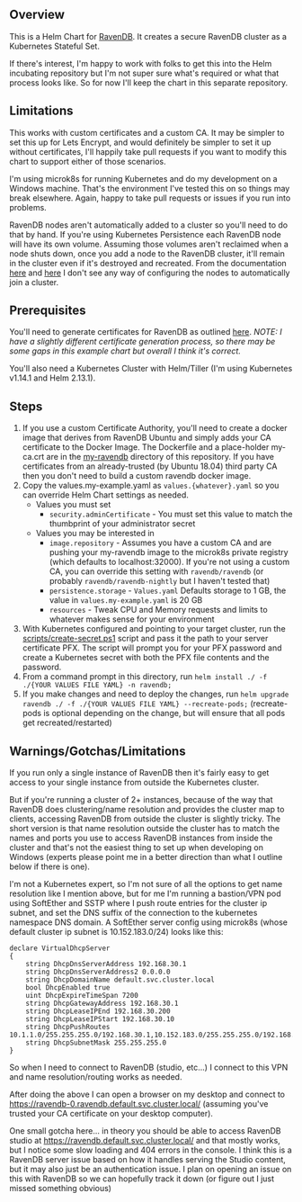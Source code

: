 ## Overview

This is a Helm Chart for [RavenDB](https://ravendb.net/).  It creates a secure RavenDB cluster as a Kubernetes Stateful Set.

If there's interest, I'm happy to work with folks to get this into the Helm incubating repository but I'm not super sure what's required or what that process looks like.  So for now I'll keep the chart in this separate repository.

## Limitations

This works with custom certificates and a custom CA.  It may be simpler to set this up for Lets Encrypt, and would definitely be simpler to set it up without certificates, I'll happily take pull requests if you want to modify this chart to support either of those scenarios.

I'm using microk8s for running Kubernetes and do my development on a Windows machine.  That's the environment I've tested this on so things may break elsewhere.  Again, happy to take pull requests or issues if you run into problems.

RavenDB nodes aren't automatically added to a cluster so you'll need to do that by hand.  If you're using Kubernetes Persistence each RavenDB node will have its own volume.  Assuming those volumes aren't reclaimed when a node shuts down, once you add a node to the RavenDB cluster, it'll remain in the cluster even if it's destroyed and recreated.   From the documentation [here](https://ravendb.net/docs/article-page/4.1/csharp/studio/server/cluster/add-node-to-cluster) and [here](https://ravendb.net/docs/article-page/4.1/csharp/server/configuration/cluster-configuration) I don't see any way of configuring the nodes to automatically join a cluster.

## Prerequisites

You'll need to generate certificates for RavenDB as outlined [here](https://ravendb.net/docs/article-page/4.1/csharp/server/security/authentication/certificate-management).  *_NOTE: I have a slightly different certificate generation process, so there may be some gaps in this example chart but overall I think it's correct._*

You'll also need a Kubernetes Cluster with Helm/Tiller (I'm using Kubernetes v1.14.1 and Helm 2.13.1).

## Steps

1. If you use a custom Certificate Authority, you'll need to create a docker image that derives from RavenDB Ubuntu and simply adds your CA certificate to the Docker Image.  The Dockerfile and a place-holder my-ca.crt are in the [my-ravendb](./my-ravendb) directory of this repository.  If you have certificates from an already-trusted (by Ubuntu 18.04) third party CA then you don't need to build a custom ravendb docker image.
2. Copy the values.my-example.yaml as `values.{whatever}.yaml` so you can override Helm Chart settings as needed.
    - Values you must set
        - `security.adminCertificate` - You must set this value to match the thumbprint of your administrator secret
    - Values you may be interested in
        - `image.repository` - Assumes you have a custom CA and are pushing your my-ravendb image to the microk8s private registry (which defaults to localhost:32000).  If you're not using a custom CA, you can override this setting with `ravendb/ravendb` (or probably `ravendb/ravendb-nightly` but I haven't tested that)
        - `persistence.storage` - `Values.yaml` Defaults storage to 1 GB, the value in `values.my-example.yaml` is 20 GB
        - `resources` - Tweak CPU and Memory requests and limits to whatever makes sense for your environment
3. With Kubernetes configured and pointing to your target cluster, run the [scripts/create-secret.ps1](./scripts/create-secret.ps1) script and pass it the path to your server certificate PFX.  The script will prompt you for your PFX password and create a Kubernetes secret with both the PFX file contents and the password.
4. From a command prompt in this directory, run `helm install ./ -f ./{YOUR VALUES FILE YAML} -n ravendb;`
5. If you make changes and need to deploy the changes, run `helm upgrade ravendb ./ -f ./{YOUR VALUES FILE YAML} --recreate-pods;` (recreate-pods is optional depending on the change, but will ensure that all pods get recreated/restarted)

## Warnings/Gotchas/Limitations

If you run only a single instance of RavenDB then it's fairly easy to get access to your single instance from outside the Kubernetes cluster.

But if you're running a cluster of 2+ instances, because of the way that RavenDB does clustering/name resolution and provides the cluster map to clients, accessing RavenDB from outside the cluster is slightly tricky.  The short version is that name resolution outside the cluster has to match the names and ports you use to access RavenDB instances from inside the cluster and that's not the easiest thing to set up when developing on Windows (experts please point me in a better direction than what I outline below if there is one).

I'm not a Kubernetes expert, so I'm not sure of all the options to get name resolution like I mention above, but for me I'm running a bastion/VPN pod using SoftEther and SSTP where I push route entries for the cluster ip subnet, and set the DNS suffix of the connection to the kubernetes namespace DNS domain.  A SoftEther server config using microk8s (whose default cluster ip subnet is 10.152.183.0/24) looks like this:

```
declare VirtualDhcpServer
{
	string DhcpDnsServerAddress 192.168.30.1
	string DhcpDnsServerAddress2 0.0.0.0
	string DhcpDomainName default.svc.cluster.local
	bool DhcpEnabled true
	uint DhcpExpireTimeSpan 7200
	string DhcpGatewayAddress 192.168.30.1
	string DhcpLeaseIPEnd 192.168.30.200
	string DhcpLeaseIPStart 192.168.30.10
	string DhcpPushRoutes 10.1.1.0/255.255.255.0/192.168.30.1,10.152.183.0/255.255.255.0/192.168.30.1
	string DhcpSubnetMask 255.255.255.0
}
```

So when I need to connect to RavenDB (studio, etc...) I connect to this VPN and name resolution/routing works as needed.

After doing the above I can open a browser on my desktop and connect to https://ravendb-0.ravendb.default.svc.cluster.local/ (assuming you've trusted your CA certificate on your desktop computer).

One small gotcha here... in theory you should be able to access RavenDB studio at https://ravendb.default.svc.cluster.local/ and that mostly works, but I notice some slow loading and 404 errors in the console.  I think this is a RavenDB server issue based on how it handles serving the Studio content, but it may also just be an authentication issue.  I plan on opening an issue on this with RavenDB so we can hopefully track it down (or figure out I just missed something obvious)